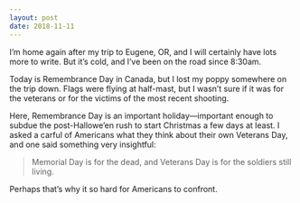 ```yaml
---
layout: post
date: 2018-11-11
---
```


I’m home again after my trip to Eugene, OR, and I will certainly have lots more to write. But it’s cold, and I’ve been on the road since 8:30am. 

Today is Remembrance Day in Canada, but I lost my poppy somewhere on the trip down. Flags were flying at half-mast, but I wasn’t sure if it was for the veterans or for the victims of the most recent shooting. 

Here, Remembrance Day is an important holiday—important enough to subdue the post-Hallowe’en rush to start Christmas a few days at least. I asked a carful of Americans what they think about their own Veterans Day, and one said something very insightful:

>Memorial Day is for the dead, and Veterans Day is for the soldiers still living. 

Perhaps that’s why it so hard for Americans to confront.
